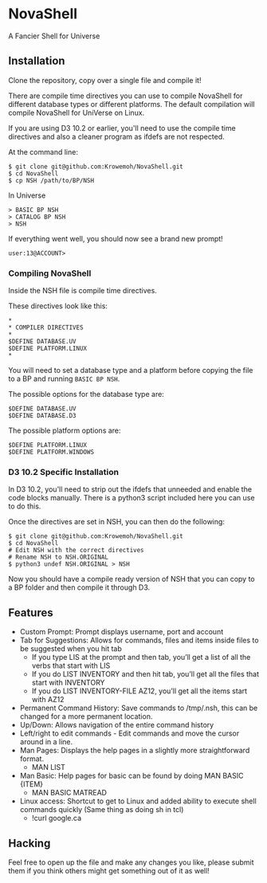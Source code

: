 # NovaShell
A Fancier Shell for Universe

## Installation

Clone the repository, copy over a single file and compile it! 

There are compile time directives you can use to compile NovaShell for different database types or different platforms. The default compilation will compile NovaShell for UniVerse on Linux. 

If you are using D3 10.2 or earlier, you'll need to use the compile time directives and also a cleaner program as ifdefs are not respected.

At the command line:
```
$ git clone git@github.com:Krowemoh/NovaShell.git
$ cd NovaShell
$ cp NSH /path/to/BP/NSH
```

In Universe
```
> BASIC BP NSH
> CATALOG BP NSH
> NSH
```

If everything went well, you should now see a brand new prompt!
```
user:13@ACCOUNT>
```

### Compiling NovaShell

Inside the NSH file is compile time directives.

These directives look like this:
```
*
* COMPILER DIRECTIVES
*
$DEFINE DATABASE.UV
$DEFINE PLATFORM.LINUX
*
```

You will need to set a database type and a platform before copying the file to a BP and running `BASIC BP NSH`.

The possible options for the database type are:

```
$DEFINE DATABASE.UV
$DEFINE DATABASE.D3
```

The possible platform options are:
```
$DEFINE PLATFORM.LINUX
$DEFINE PLATFORM.WINDOWS
```

### D3 10.2 Specific Installation

In D3 10.2, you'll need to strip out the ifdefs that unneeded and enable the code blocks manually. There is a python3 script included here you can use to do this.

Once the directives are set in NSH, you can then do the following:

```
$ git clone git@github.com:Krowemoh/NovaShell.git
$ cd NovaShell
# Edit NSH with the correct directives
# Rename NSH to NSH.ORIGINAL
$ python3 undef NSH.ORIGINAL > NSH
```

Now you should have a compile ready version of NSH that you can copy to a BP folder and then compile it through D3.

## Features

- Custom Prompt: Prompt displays username, port and account
- Tab for Suggestions: Allows for commands, files and items inside files to be suggested when you hit tab 
  - If you type LIS at the prompt and then tab, you’ll get a list of all the verbs that start with LIS
  - If you do LIST INVENTORY and then hit tab, you’ll get all the files that start with INVENTORY
  - If you do LIST INVENTORY-FILE AZ12, you’ll get all the items start with AZ12
- Permanent Command History: Save commands to /tmp/.nsh, this can be changed for a more permanent location.
- Up/Down: Allows navigation of the entire command history
- Left/right to edit commands - Edit commands and move the cursor around in a line.
- Man Pages: Displays the help pages in a slightly more straightforward format. 
  - MAN LIST
- Man Basic: Help pages for basic can be found by doing MAN BASIC {ITEM} 
  - MAN BASIC MATREAD
- Linux access: Shortcut to get to Linux and added ability to execute shell commands quickly (Same thing as doing sh in tcl)
  - !curl google.ca 

## Hacking
Feel free to open up the file and make any changes you like, please submit them if you think others might get something out of it as well!
